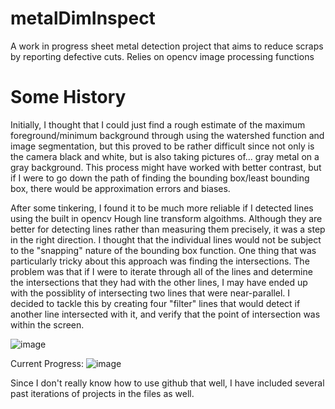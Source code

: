 # metalDimInspect

A work in progress sheet metal detection project that aims to reduce scraps by reporting defective cuts. Relies on opencv image processing functions

# Some History
Initially, I thought that I could just find a rough estimate of the maximum foreground/minimum background through using the watershed function and image segmentation, but this proved to be rather difficult since not only is the camera black and white, but is also taking pictures of... gray metal on a gray background. This process might have worked with better contrast, but if I were to go down the path of finding the bounding box/least bounding box, there would be approximation errors and biases. 

After some tinkering, I found it to be much more reliable if I detected lines using the built in opencv Hough line transform algoithms. Although they are better for detecting lines rather than measuring them precisely, it was a step in the right direction. I thought that the individual lines would not be subject to the "snapping" nature of the bounding box function. One thing that was particularly tricky about this approach was finding the intersections. The problem was that if I were to iterate through all of the lines and determine the intersections that they had with the other lines, I may have ended up with the possiblity of intersecting two lines that were near-parallel. I decided to tackle this by creating four "filter" lines that would detect if another line intersected with it, and verify that the point of intersection was within the screen. 

![image](https://github.com/cascino/metalDimInspect/assets/103715998/7bc0cac1-5618-4155-8f17-f4437a3f81bd)






Current Progress:
![image](https://github.com/cascino/metalDimInspect/assets/103715998/3b5a750d-b7f4-4174-a24e-493a803f1c8e)






Since I don't really know how to use github that well, I have included several past iterations of projects in the files as well. 
